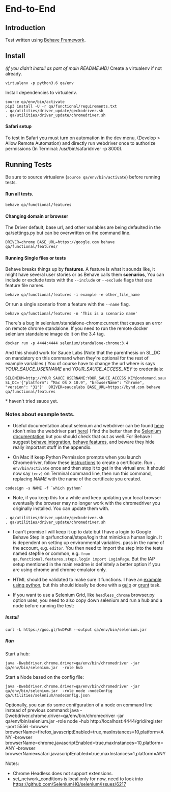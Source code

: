 # End-to-End

## Introduction

Test written using [Behave Framework](http://pythonhosted.org/behave/).

## Install
*(if you didn't install as part of main README.MD)*
Create a virtualenv if not already.
```
virtualenv -p python3.6 qa/env
```
Install dependencies to virtualenv.
```
source qa/env/bin/activate
pip3 install -U -r qa/functional/requirements.txt
. qa/utilities/driver_update/geckodriver.sh
. qa/utilities/driver_update/chromedriver.sh
```

#### Safari setup
To test in Safari you must turn on automation in the dev menu, (Develop > Allow Remote Automation) and directly run webdriver once to authorize permissions (In Terminal: /usr/bin/safaridriver -p 8000).

## Running Tests
Be sure to source virtualenv (```source qa/env/bin/activate```) before running tests.

#### Run all tests.

```
behave qa/functional/features
```

#### Changing domain or browser
The Driver default, base url, and other variables are being defaulted in the qa/settings.py but can be overwritten on the command line.
```
DRIVER=chrome BASE_URL=https://google.com behave qa/functional/features/
```

#### Running Single files or tests
Behave breaks things up by **features**. A feature is what it sounds like, it might have several user stories or as Behave calls them **scenarios**,
You can include or exclude tests with the ```--include``` or ```--exclude``` flags that use feature file names.
```
behave qa/functional/features -i example -e other_file_name
```

Or run a single scenario from a feature with the ```--name``` flag.
```
behave qa/functional/features -n 'This is a scenario name'
```

There's a bug in selenium/standalone-chrome:current that causes an error on remote chrome standalone. If you need to run the remote docker selenium standalone image do it on the 3.4 tag.
```
docker run -p 4444:4444 selenium/standalone-chrome:3.4
```

And this should work for Sauce Labs (Note that the parenthesis on SL_DC on mandatory on this command when they're optional for the rest of example variables.) You of course have to change the url where is says *YOUR_SAUCE_USERNAME* and *YOUR_SAUCE_ACCESS_KEY* to credentials:
```
SELENIUM=http://YOUR_SAUCE_USERNAME:YOUR_SAUCE_ACCESS_KEY@ondemand.saucelabs.com:80/wd/hub SL_DC='{"platform": "Mac OS X 10.9", "browserName": "chrome", "version": "31"}'  DRIVER=saucelabs BASE_URL=https://bynd.com behave qa/functional/features
```
\* haven't tried sauce yet.


### Notes about example tests.

* Useful documentation about selenium and webdriver can be found [here](http://selenium-python.readthedocs.io/) (don't miss the webdriver part [here](http://selenium-python.readthedocs.io/api.html#locate-elements-by)) I find the better than the [Selenium documentation](http://www.seleniumhq.org/docs/) but you should check that out as well. For Behave I suggest [behave integration](http://behave.readthedocs.io/en/latest/tutorial.html), [behave features](https://pythonhosted.org/behave/gherkin.html#given-when-then-and-but), and beware they hide really important stuff in the appendix.

* On Mac if keep Python Permission prompts when you launch Chromedriver, follow these [instructions](http://bd808.com/blog/2013/10/21/creating-a-self-signed-code-certificate-for-xcode/) to create a certificate. Run `. env/bin/activate` once and then stop it to get in the virtual env. It should now say `(env)` on Terminal command line, then run this command, replacing *NAME* with the name of the certificate you created.
```
codesign -s NAME -f `which python`
```

* Note, if you keep this for a while and keep updating your local browser eventually the browser may no longer work with the chromedriver you originally installed. You can update them with.
```
. qa/utilities/driver_update/geckodriver.sh
. qa/utilities/driver_update/chromedriver.sh
```

* I can't promise I will keep it up to date but I have a login to Google Behave Step in qa/functional/steps/login that mimicks a human login. It is dependent on setting up environmental variables. pass in the name of the account, e.g. `editor`. You then need to import the step into the tests named stepfile or common, e.g. `from qa.functional.features.steps.login import LoginPage`. But the IAP setup mentioned in the main readme is definitely a better option if you are using chrome and chrome emulator only.

* HTML should be validated to make sure it functions. I have an [example using python](https://github.com/Jiff21/Notes/blob/master/test/behave/features/steps/best_practices.py), but this should ideally be done with a [gulp](https://www.npmjs.com/package/gulp-html-validator) or [grunt](https://www.npmjs.com/package/grunt-html-validation) task.

* If you want to use a Selenium Grid, like `headless_chrome` browser.py option uses, you need to also copy down selenium and run a hub and a node before running the test:
##### Install
```
curl -L https://goo.gl/hvDPsK --output qa/env/bin/selenium.jar
```

##### Run
Start a hub:
```
java -Dwebdriver.chrome.driver=qa/env/bin/chromedriver -jar qa/env/bin/selenium.jar  -role hub
```
Start a Node based on the config file:
```
java -Dwebdriver.chrome.driver=qa/env/bin/chromedriver -jar qa/env/bin/selenium.jar  -role node -nodeConfig qa/utilities/selenium/nodeconfig.json
```

Optionally, you can do some conifguration of a node on command line instead of previous command:
java -Dwebdriver.chrome.driver=qa/env/bin/chromedriver -jar qa/env/bin/selenium.jar  -role  node -hub http://localhost:4444/grid/register -port 5556  -browser browserName=firefox,javascriptEnabled=true,maxInstances=10,platform=ANY -browser browserName=chrome,javascriptEnabled=true,maxInstances=10,platform=ANY -browser browserName=safari,javascriptEnabled=true,maxInstances=1,platform=ANY

Notes:
* Chrome Headless does not support extensions.
* set_network_conditions is local only for now, need to look into https://github.com/SeleniumHQ/selenium/issues/6217
